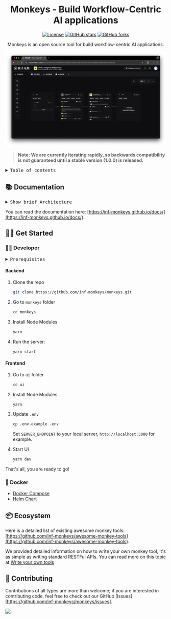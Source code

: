<div align="center">

# Monkeys - Build Workflow-Centric AI applications

[![License](https://img.shields.io/github/license/inf-monkeys/monkeys)](http://www.apache.org/licenses/LICENSE-2.0)
[![GitHub stars](https://img.shields.io/github/stars/inf-monkeys/monkeys?style=social&label=Star&maxAge=2592000)](https://GitHub.com/inf-monkeys/monkeys/stargazers/)
[![GitHub forks](https://img.shields.io/github/forks/inf-monkeys/monkeys?style=social&label=Fork&maxAge=2592000)](https://github.com/inf-monkeys/monkeys)

Monkeys is an open source tool for build workflow-centric AI applications.

![](./images/dashboard.png)


</div>

> **Note: We are currently iterating rapidly, so backwards compatibility is not guaranteed until a stable version (1.0.0) is released.**

<details>
<summary><kbd>Table of contents</kbd></summary>

#### TOC

- [📚 Documentation](#-documentation)
- [🏃‍♂️ Get Started](#️-get-started)
  - [👨‍💻 Developer](#-developer)
  - [🐳 Docker](#-docker)
- [📦 Ecosystem](#-ecosystem)
- [🤝 Contributing](#-contributing)

####
<br/>

</details>

## 📚 Documentation

<details>
<summary><kbd>Show brief Architecture</kbd></summary>

Monkeys Consists of the following key components:

- Monkeys Server: The main entrypoint
- [Conductor](https://github.com/inf-monkeys/conductor): A microservices orchestration engine.
- Tools: HTTP Service exposes standard RESTFul API that meet Monkeys standards, can be writen in any languages, deployed anywhere.

![](./images/architecture.png)

</details>

You can read the documentation here: [https://inf-monkeys.github.io/docs/](https://inf-monkeys.github.io/docs/).

## 🏃‍♂️ Get Started

### 👨‍💻 Developer

<details>
<summary><kbd>Prerequisites</kbd></summary>

- [Node 18](https://nodejs.org/en/download/current): This project requires node version at least 18.
- [yarn](https://yarnpkg.com/): We use yarn as the Node Package Manager.
- [Conductor](https://github.com/inf-monkeys/conductor)(Optional): Conductor is a workflow orchestration engine, we recommand use [Docker](https://www.docker.com/products/docker-desktop/) to run Conductor, with one command bellow:

  ```bash
  docker pull infmonkeys/conductor:1.0.0

  docker run -d --name conductor -p 8080:8080 -d infmonkeys/conductor:1.0.0
  ```

  You can verify whether conductor running corrctly by use the following command:

  ```bash
  curl http://localhost:8080/api
  ```

  If show something like this, it's working fine:

  ```
  {"timestamp":"2024-03-21T10:29:36.635+00:00","status":404,"error":"Not Found","path":"/api"}
  ```

  > If you do not install conductor, you won't be able to use the Workflow feature, but others still works fine.

- [Redis](https://redis.io/)(Optional): We use inmemory cache as default, for test purpose, you can just skip this.
- Postgres/MySQL(Optional): We use sqlite as default storage engine, for test purpose, you can just skip this.

<br/>

</details>

#### Backend

1. Clone the repo
   ```sh
   git clone https://github.com/inf-monkeys/monkeys.git
   ```
2. Go to `monkeys` folder

   ```sh
   cd monkeys
   ```

3. Install Node Modules
   ```sh
   yarn
   ```
4. Run the server:

   ```sh
   yarn start
   ```

#### Frontend 

1. Go to `ui` folder

   ```sh
   cd ui
   ```

2. Install Node Modules

   ```sh
   yarn
   ```

3. Update `.env`

   ```sh
   cp .env.example .env
   ```

   Set `SERVER_ENDPOINT` to your local server, `http://localhost:3000` for example.

4. Start UI

   ```sh
   yarn dev
   ```

That's all, you are ready to go!


### 🐳 Docker

- [Docker Compose](./docker/README.md)
- [Helm Chart](https://github.com/inf-monkeys/helm-charts)

## 📦 Ecosystem

Here is a detailed list of existing awesome monkey tools: [https://github.com/inf-monkeys/awesome-monkey-tools](https://github.com/inf-monkeys/awesome-monkey-tools).

We provided detailed information on how to write your own monkey tool, it's as simple as writing standard RESTFul APIs. You can read more on this topic at [Write your own tools](https://inf-monkeys.github.io/docs/zh-cn/build-tools/introduction/)

## 🤝 Contributing

Contributions of all types are more than welcome; if you are interested in contributing code, feel free to check out our GitHub [Issues][https://github.com/inf-monkeys/monkeys/issues].

<a href="https://github.com/inf-monkeys/monkeys/graphs/contributors">
  <img src="https://contrib.rocks/image?repo=inf-monkeys/monkeys" />
</a>

